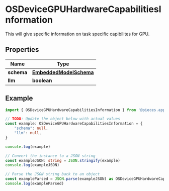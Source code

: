 
# OSDeviceGPUHardwareCapabilitiesInformation

This will give specific information on task specific capibilites for GPU.

## Properties

Name | Type
------------ | -------------
**schema** | [**EmbeddedModelSchema**](EmbeddedModelSchema)
**llm** | **boolean**

## Example

```typescript
import { OSDeviceGPUHardwareCapabilitiesInformation } from '@pieces.app/pieces-os-client'

// TODO: Update the object below with actual values
const example: OSDeviceGPUHardwareCapabilitiesInformation = {
    "schema": null,
    "llm": null,
}

console.log(example)

// Convert the instance to a JSON string
const exampleJSON: string = JSON.stringify(example)
console.log(exampleJSON)

// Parse the JSON string back to an object
const exampleParsed = JSON.parse(exampleJSON) as OSDeviceGPUHardwareCapabilitiesInformation
console.log(exampleParsed)
```


